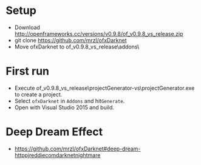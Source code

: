 # Setup

* Download http://openframeworks.cc/versions/v0.9.8/of_v0.9.8_vs_release.zip
* git clone https://github.com/mrzl/ofxDarknet
* Move ofxDarknet to of_v0.9.8_vs_release\addons\

# First run
* Execute of_v0.9.8_vs_release\projectGenerator-vs\projectGenerator.exe to create a project.
* Select `ofxDarknet` in `Addons` and hit`Generate`.
* Open with Visual Studio 2015 and build.

# Deep Dream Effect
* https://github.com/mrzl/ofxDarknet#deep-dream-httppjreddiecomdarknetnightmare
